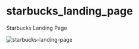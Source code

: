 # starbucks_landing_page

Starbucks Landing Page

![starbucks-landing-page](https://github.com/pemaram/starbucks_landing_page/blob/main/gif/starbucks.gif)
